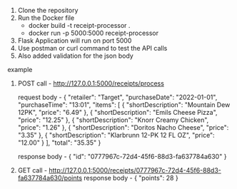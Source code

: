 1. Clone the repository
2. Run the Docker file
    - docker build -t receipt-processor .
    - docker run -p 5000:5000 receipt-processor
4. Flask Application will run on port 5000
5. Use postman or curl command to test the API calls
6. Also added validation for the json body


example
1. POST call - http://127.0.0.1:5000/receipts/process

    request body -
    {
      "retailer": "Target",
      "purchaseDate": "2022-01-01",
      "purchaseTime": "13:01",
      "items": [
        { "shortDescription": "Mountain Dew 12PK", "price": "6.49" },
        { "shortDescription": "Emils Cheese Pizza", "price": "12.25" },
        { "shortDescription": "Knorr Creamy Chicken", "price": "1.26" },
        { "shortDescription": "Doritos Nacho Cheese", "price": "3.35" },
        { "shortDescription": "Klarbrunn 12-PK 12 FL OZ", "price": "12.00" }
      ],
      "total": "35.35"
    }
    
    
    response body -
    {
        "id": "0777967c-72d4-45f6-88d3-fa637784a630"
    }



2. GET call - http://127.0.0.1:5000/receipts/0777967c-72d4-45f6-88d3-fa637784a630/points
    response body -
    {
        "points": 28
    }
